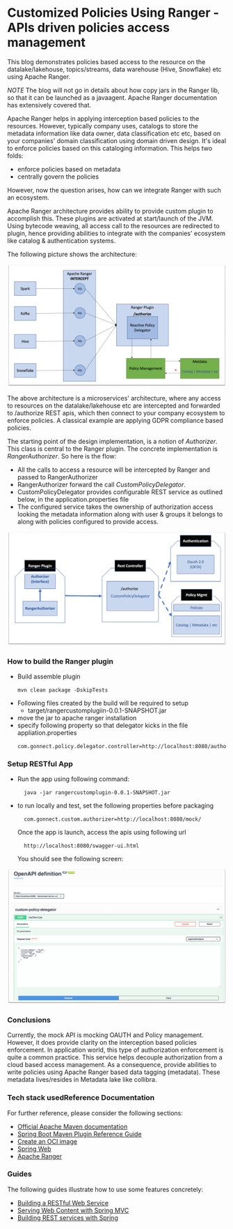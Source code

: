 # Customized Policies Using Ranger - APIs driven policies access management
This blog demonstrates policies based access to the resource on the datalake/lakehouse, topics/streams, 
data warehouse  (Hive, Snowflake) etc using Apache Ranger.

*NOTE* The blog will not go in details about how copy jars in the Ranger lib, so that it can be launched as a javaagent. 
Apache Ranger documentation has extensively covered that.

Apache Ranger helps in applying interception based policies to the resources. However, typically company uses, catalogs to store the 
metadata information like data owner, data classification etc etc, based on your companies' domain classification using domain 
driven design. It's ideal to enforce policies based on this cataloging information. This helps two folds:
- enforce policies based on metadata
- centrally govern the policies

However, now the question arises, how can we integrate Ranger
with such an ecosystem.

Apache Ranger architecture provides ability to provide custom plugin to accomplish this. These plugins are activated at 
start/launch of the JVM. Using bytecode weaving, all access call to the resources are redirected to plugin, hence 
providing abilities to integrate with the companies' ecosystem like catalog & authentication systems.

The following picture shows the architecture:

![Ranger Architecture](ranger-service-architecture.png)

The above architecture is a microservices' architecture, where any access to resources on the datalake/lakehouse etc are 
intercepted and forwarded to /authorize REST apis, which then connect to your company ecosystem to enforce policies. A 
classical example are applying GDPR compliance based policies.

The starting point of the design implementation, is a notion of *Authorizer*. This class is central to the Ranger plugin.
The concrete implementation is *RangerAuthorizer*. So here is the flow:
- All the calls to access a resource will be intercepted by Ranger and passed to RangerAuthorizer
- RangerAuthorizer forward the call *CustomPolicyDelegator*.
- CustomPolicyDelegator provides configurable REST service as outlined below, in the application.properties file
- The configured service takes the ownership of authorization access looking the metadata information along with user & groups 
  it belongs to along with policies configured to  provide access. 

![Ranger Architecture](class-modelling.png)

### How to build the Ranger plugin

- Build assemble plugin
  ````shell
  mvn clean package -DskipTests
  ````
- Following files created by the build will be required to setup
  - target/rangercustomplugiin-0.0.1-SNAPSHOT.jar
- move the jar to apache ranger installation
- specify following property so that delegator kicks in the file appliation.properties
  ````
  com.gonnect.policy.delegator.controller=http://localhost:8080/authorize
  ````  
### Setup RESTful App
- Run the app using following command:
  ````
    java -jar rangercustomplugin-0.0.1-SNAPSHOT.jar
  ````
- to run locally and test, set the following properties before packaging
  ````
    com.gonnect.custom.authorizer=http://localhost:8080/mock/
  ````
  
  Once the app is launch, access the apis using following url
  ```shell
    http://localhost:8080/swagger-ui.html
  ```
   You should see the following screen:

![Ranger Architecture](swagger.png)


### Conclusions
Currently, the mock API is mocking OAUTH and Policy management. However, it does provide clarity on the
interception based policies enforcement. In application world, this type of authorization enforcement is quite
a common practice.
This service helps decouple authorization from a cloud based access management. As a consequence, provide abilities
to write policies using Apache Ranger based data tagging (metadata). These metadata lives/resides in Metadata lake like collibra.


### Tech stack usedReference Documentation
For further reference, please consider the following sections:

* [Official Apache Maven documentation](https://maven.apache.org/guides/index.html)
* [Spring Boot Maven Plugin Reference Guide](https://docs.spring.io/spring-boot/docs/2.7.0/maven-plugin/reference/html/)
* [Create an OCI image](https://docs.spring.io/spring-boot/docs/2.7.0/maven-plugin/reference/html/#build-image)
* [Spring Web](https://docs.spring.io/spring-boot/docs/2.7.0/reference/htmlsingle/#boot-features-developing-web-applications)
* [Apache Ranger](https://ranger.apache.org/)

### Guides
The following guides illustrate how to use some features concretely:

* [Building a RESTful Web Service](https://spring.io/guides/gs/rest-service/)
* [Serving Web Content with Spring MVC](https://spring.io/guides/gs/serving-web-content/)
* [Building REST services with Spring](https://spring.io/guides/tutorials/bookmarks/)

